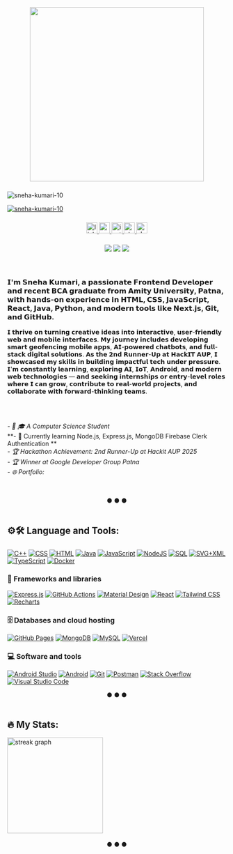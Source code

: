<div align="center">
  <img height="400" src="https://raw.githubusercontent.com/hasibul-hasan-shuvo/hasibul-hasan-shuvo/main/images/coding-boy.gif" />
</div>

###

<p align="left"> <img src="https://komarev.com/ghpvc/?username=sneha-kumari-10&label=Profile%20views&color=0e75b6&style=flat" alt="sneha-kumari-10" /> </p>

<p align="left"> <a href="https://github.com/ryo-ma/github-profile-trophy"><img src="https://github-profile-trophy.vercel.app/?username=sneha-kumari-10" alt="sneha-kumari-10" /></a> </p>

###


<div align="center">
  <a href="https://www.linkedin.com/in/sneha108/" target="_blank">
    <img src="https://img.shields.io/static/v1?message=LinkedIn&logo=linkedin&label=&color=0077B5&logoColor=white&labelColor=&style=for-the-badge" height="25" alt="linkedin logo" />
  </a>
  
  <a href="mailto:snhsngh108@gmail.com" target="_blank">
    <img src="https://img.shields.io/static/v1?message=Gmail&logo=gmail&label=coderashukr321@gmail.com&color=D14836&logoColor=white&labelColor=&style=for-the-badge" height="25" alt="gmail logo" />
  </a>
  <a href="https://instagram.com/ashukr321" target="_blank">
    <img src="https://img.shields.io/static/v1?message=Instagram&logo=instagram&label=&color=E4405F&logoColor=white&labelColor=&style=for-the-badge" height="25" alt="instagram logo" />
  </a>
  <a href="https://stackoverflow.com/users/your_user_id" target="_blank">
    <img src="https://img.shields.io/static/v1?message=Stackoverflow&logo=stackoverflow&label=&color=FE7A16&logoColor=white&labelColor=&style=for-the-badge" height="25" alt="stackoverflow logo" />
  </a>
  <a href="https://dev.to/ashukr321" target="_blank">
    <img src="https://img.shields.io/static/v1?message=dev.to&logo=dev.to&label=&color=0A0A0A&logoColor=white&labelColor=&style=for-the-badge" height="25" alt="devto logo" />
  </a>
</div>

###
<div align="center">
  <img src="https://custom-icon-badges.herokuapp.com/github/followers/ashukr321?logo=github&style=social">
  <img src="https://custom-icon-badges.herokuapp.com/github/stars/ashukr321?logo=star&style=social&logoColor=black">
  <img src="https://komarev.com/ghpvc/?username=ashukr321">
</div>

<br />
<br />

###

### 𝗜'𝗺 𝗦𝗻𝗲𝗵𝗮 𝗞𝘂𝗺𝗮𝗿𝗶, 𝗮 𝗽𝗮𝘀𝘀𝗶𝗼𝗻𝗮𝘁𝗲 𝗙𝗿𝗼𝗻𝘁𝗲𝗻𝗱 𝗗𝗲𝘃𝗲𝗹𝗼𝗽𝗲𝗿 𝗮𝗻𝗱 𝗿𝗲𝗰𝗲𝗻𝘁 𝗕𝗖𝗔 𝗴𝗿𝗮𝗱𝘂𝗮𝘁𝗲 𝗳𝗿𝗼𝗺 𝗔𝗺𝗶𝘁𝘆 𝗨𝗻𝗶𝘃𝗲𝗿𝘀𝗶𝘁𝘆, 𝗣𝗮𝘁𝗻𝗮, 𝘄𝗶𝘁𝗵 𝗵𝗮𝗻𝗱𝘀-𝗼𝗻 𝗲𝘅𝗽𝗲𝗿𝗶𝗲𝗻𝗰𝗲 𝗶𝗻 𝗛𝗧𝗠𝗟, 𝗖𝗦𝗦, 𝗝𝗮𝘃𝗮𝗦𝗰𝗿𝗶𝗽𝘁, 𝗥𝗲𝗮𝗰𝘁, 𝗝𝗮𝘃𝗮, 𝗣𝘆𝘁𝗵𝗼𝗻, 𝗮𝗻𝗱 𝗺𝗼𝗱𝗲𝗿𝗻 𝘁𝗼𝗼𝗹𝘀 𝗹𝗶𝗸𝗲 𝗡𝗲𝘅𝘁.𝗷𝘀, 𝗚𝗶𝘁, 𝗮𝗻𝗱 𝗚𝗶𝘁𝗛𝘂𝗯.
𝗜 𝘁𝗵𝗿𝗶𝘃𝗲 𝗼𝗻 𝘁𝘂𝗿𝗻𝗶𝗻𝗴 𝗰𝗿𝗲𝗮𝘁𝗶𝘃𝗲 𝗶𝗱𝗲𝗮𝘀 𝗶𝗻𝘁𝗼 𝗶𝗻𝘁𝗲𝗿𝗮𝗰𝘁𝗶𝘃𝗲, 𝘂𝘀𝗲𝗿-𝗳𝗿𝗶𝗲𝗻𝗱𝗹𝘆 𝘄𝗲𝗯 𝗮𝗻𝗱 𝗺𝗼𝗯𝗶𝗹𝗲 𝗶𝗻𝘁𝗲𝗿𝗳𝗮𝗰𝗲𝘀. 𝗠𝘆 𝗷𝗼𝘂𝗿𝗻𝗲𝘆 𝗶𝗻𝗰𝗹𝘂𝗱𝗲𝘀 𝗱𝗲𝘃𝗲𝗹𝗼𝗽𝗶𝗻𝗴 𝘀𝗺𝗮𝗿𝘁 𝗴𝗲𝗼𝗳𝗲𝗻𝗰𝗶𝗻𝗴 𝗺𝗼𝗯𝗶𝗹𝗲 𝗮𝗽𝗽𝘀, 𝗔𝗜-𝗽𝗼𝘄𝗲𝗿𝗲𝗱 𝗰𝗵𝗮𝘁𝗯𝗼𝘁𝘀, 𝗮𝗻𝗱 𝗳𝘂𝗹𝗹-𝘀𝘁𝗮𝗰𝗸 𝗱𝗶𝗴𝗶𝘁𝗮𝗹 𝘀𝗼𝗹𝘂𝘁𝗶𝗼𝗻𝘀. 𝗔𝘀 𝘁𝗵𝗲 𝟮𝗻𝗱 𝗥𝘂𝗻𝗻𝗲𝗿-𝗨𝗽 𝗮𝘁 𝗛𝗮𝗰𝗸𝗜𝗧 𝗔𝗨𝗣, 𝗜 𝘀𝗵𝗼𝘄𝗰𝗮𝘀𝗲𝗱 𝗺𝘆 𝘀𝗸𝗶𝗹𝗹𝘀 𝗶𝗻 𝗯𝘂𝗶𝗹𝗱𝗶𝗻𝗴 𝗶𝗺𝗽𝗮𝗰𝘁𝗳𝘂𝗹 𝘁𝗲𝗰𝗵 𝘂𝗻𝗱𝗲𝗿 𝗽𝗿𝗲𝘀𝘀𝘂𝗿𝗲.
𝗜'𝗺 𝗰𝗼𝗻𝘀𝘁𝗮𝗻𝘁𝗹𝘆 𝗹𝗲𝗮𝗿𝗻𝗶𝗻𝗴, 𝗲𝘅𝗽𝗹𝗼𝗿𝗶𝗻𝗴 𝗔𝗜, 𝗜𝗼𝗧, 𝗔𝗻𝗱𝗿𝗼𝗶𝗱, 𝗮𝗻𝗱 𝗺𝗼𝗱𝗲𝗿𝗻 𝘄𝗲𝗯 𝘁𝗲𝗰𝗵𝗻𝗼𝗹𝗼𝗴𝗶𝗲𝘀 — 𝗮𝗻𝗱 𝘀𝗲𝗲𝗸𝗶𝗻𝗴 𝗶𝗻𝘁𝗲𝗿𝗻𝘀𝗵𝗶𝗽𝘀 𝗼𝗿 𝗲𝗻𝘁𝗿𝘆-𝗹𝗲𝘃𝗲𝗹 𝗿𝗼𝗹𝗲𝘀 𝘄𝗵𝗲𝗿𝗲 𝗜 𝗰𝗮𝗻 𝗴𝗿𝗼𝘄, 𝗰𝗼𝗻𝘁𝗿𝗶𝗯𝘂𝘁𝗲 𝘁𝗼 𝗿𝗲𝗮𝗹-𝘄𝗼𝗿𝗹𝗱 𝗽𝗿𝗼𝗷𝗲𝗰𝘁𝘀, 𝗮𝗻𝗱 𝗰𝗼𝗹𝗹𝗮𝗯𝗼𝗿𝗮𝘁𝗲 𝘄𝗶𝘁𝗵 𝗳𝗼𝗿𝘄𝗮𝗿𝗱-𝘁𝗵𝗶𝗻𝗸𝗶𝗻𝗴 𝘁𝗲𝗮𝗺𝘀.

<br />
<br />

*- 👨‍ 🎓 A Computer Science Student* \
**- 🌱 Currently learning Node.js, Express.js, MongoDB Firebase Clerk Authentication ** \
*- 🏆 Hackathon Achievement: 2nd Runner-Up at Hackit AUP 2025* \
*- 🏆 Winner at Google Developer Group Patna* \
*- 🌐 Portfolio: [](https://sneha108.vercel.app/)*

<br />
<br />

<div align="center">
  ● ● ●
  <br />
  <br />
</div>

###

## ⚙🛠 Language and Tools:

###

<p>
    <a href="https://github.com/search?q=user%3ADenverCoder1+is%3Arepo+language%3Acpp"><img alt="C++" src="https://img.shields.io/badge/C++%20-%2300599C.svg?logo=c%2B%2B&logoColor=white"></a>
    <a href="https://github.com/search?q=user%3ADenverCoder1+is%3Arepo+language%3Acss"><img alt="CSS" src="https://img.shields.io/badge/CSS%20-%231572B6.svg?logo=css3&logoColor=white"></a>
    <a href="https://github.com/search?q=user%3ADenverCoder1+is%3Arepo+language%3Ahtml"><img alt="HTML" src="https://img.shields.io/badge/HTML%20-%23E34F26.svg?logo=html5&logoColor=white"></a>
    <a href="https://github.com/search?q=user%3ADenverCoder1+is%3Arepo+language%3Ajava"><img alt="Java" src="https://img.shields.io/badge/Java-%23007396.svg?logo=java&logoColor=white"></a>
    <a href="https://github.com/search?q=user%3ADenverCoder1+is%3Arepo+language%3Ajavascript"><img alt="JavaScript" src="https://img.shields.io/badge/JavaScript%20-%23F7DF1E.svg?logo=javascript&logoColor=black"></a>
    <a href="https://github.com/search?q=user%3ADenverCoder1+is%3Arepo+language%3akotlin"><img alt="NodeJS" src="https://img.shields.io/badge/Node.js%20-%2343853D.svg?logo=node-dot-js&logoColor=white"></a>
    <a href="https://github.com/search?q=user%3ADenverCoder1+is%3Arepo+language%3Asql"><img alt="SQL" src="https://img.shields.io/badge/SQL%20-%23025E8C.svg?logo=amazon-dynamodb&logoColor=white"></a>
    <a href="https://github.com/search?q=user%3ADenverCoder1+is%3Arepo+language%3Asvg"><img alt="SVG+XML" src="https://img.shields.io/badge/SVG%2BXML%20-%23e0982c.svg?logo=svg&logoColor=white"></a>
    <a href="https://github.com/search?q=user%3ADenverCoder1+is%3Arepo+language%3AtypeScript"><img alt="TypeScript" src="https://img.shields.io/badge/TypeScript%20-%23007ACC.svg?logo=typescript&logoColor=white"></a>
    <a href="https://github.com/search?q=user%3ADenverCoder1+is%3Arepo+language%3Adocker"><img alt="Docker" src="https://img.shields.io/badge/Docker-%232496ED.svg?logo=docker&logoColor=white"></a>
</p>

### 🧰 Frameworks and libraries

<p>
    <a href="#"><img alt="Express.js" src="https://img.shields.io/badge/Express.js%20-%23404d59.svg?logo=express&logoColor=white"></a>
    <a href="#"><img alt="GitHub Actions" src="https://img.shields.io/badge/GitHub%20Actions%20-%232671E5.svg?logo=github%20actions&logoColor=white"></a>
    <a href="#"><img alt="Material Design" src="https://img.shields.io/badge/Material%20Design%20-%230081CB.svg?logo=material-design&logoColor=white"></a>
    <a href="#"><img alt="React" src="https://img.shields.io/badge/React%20-%2320232a.svg?logo=react&logoColor=%2361DAFB"></a>
    <a href="#"><img alt="Tailwind CSS" src="https://img.shields.io/badge/Tailwind%20CSS%20-%2338B2AC.svg?logo=tailwindcss&logoColor=white"></a>
    <a href="#"><img alt="Recharts" src="https://img.shields.io/badge/Recharts%20-%23F15A29.svg?logo=react&logoColor=white"></a>
</p>

### 🗄 Databases and cloud hosting

<p>
    <a href="#"><img alt="GitHub Pages" src="https://img.shields.io/badge/GitHub%20Pages-%23327FC7.svg?logo=github&logoColor=white"></a>
    <a href="#"><img alt="MongoDB" src ="https://img.shields.io/badge/MongoDB-%234ea94b.svg?logo=mongodb&logoColor=white"></a>
    <a href="#"><img alt="MySQL" src="https://img.shields.io/badge/MySQL-%2300f.svg?logo=mysql&logoColor=white"></a>
    <a href="#"><img alt="Vercel" src="https://img.shields.io/badge/Vercel%20-%23000000.svg?logo=vercel&logoColor=white"></a>
</p>

### 💻 Software and tools

<p>
    <a href="#"><img alt="Android Studio" src="https://img.shields.io/badge/Android%20Studio-008678.svg?logo=android-studio&logoColor=white"></a>
    <a href="#"><img alt="Android" src="https://img.shields.io/badge/Android-3DDC84?logo=android&logoColor=white"></a>
    <a href="#"><img alt="Git" src="https://img.shields.io/badge/Git%20-%23F05033.svg?logo=git&logoColor=white"></a>
    <a href="#"><img alt="Postman" src="https://img.shields.io/badge/Postman-FF6C37?logo=postman&logoColor=white"></a>
    <a href="#"><img alt="Stack Overflow" src="https://img.shields.io/badge/-Stack%20Overflow-FE7A16?logo=stack-overflow&logoColor=white"></a>
    <a href="#"><img alt="Visual Studio Code" src="https://img.shields.io/badge/Visual%20Studio%20Code-0078d7.svg?logo=visual-studio-code&logoColor=white"></a>
</p>


<div align="center">
  ● ● ●
  <br />
  <br />
</div>

###

## 🔥 My Stats:
  <img class="stat-image" src="https://github-readme-streak-stats.herokuapp.com/?user=ashukr321&theme=tokyonight" height="220" alt="streak graph" />

<br />
<br />

<div align="center">
  ● ● ●
  <br />
  <br />
  
</div>
